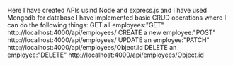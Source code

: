 Here I have created APIs usind Node and express.js and I have used Mongodb for database
I have implemented basic CRUD operations where I can do the following things:
GET all employees:"GET" http://localhost:4000/api/employees/ 
CREATE a new employee:"POST" http://localhost:4000/api/employees/
UPDATE an employee:"PATCH" http://localhost:4000/api/employees/Object.id
DELETE an employee:"DELETE" http://localhost:4000/api/employees/Object.id
